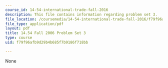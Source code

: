 ```yaml
---
course_id: 14-54-international-trade-fall-2016
description: This file contains information regarding problem set 3.
file_location: /coursemedia/14-54-international-trade-fall-2016/f79f96afb9d29b4b685f7b9186f718bb_MIT14_54F16_ProblemSet3.pdf
file_type: application/pdf
layout: pdf
title: 14.54 Fall 2006 Problem Set 3
type: course
uid: f79f96afb9d29b4b685f7b9186f718bb

---
```

None